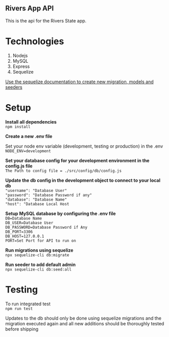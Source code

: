 ## Rivers App API
This is the api for the Rivers State app.

# Technologies
1. Nodejs
2. MySQL
3. Express
4. Sequelize

[Use the sequelize documentation to create new migration, models and seeders](http://docs.sequelizejs.com/manual/migrations.html)

# Setup
**Install all dependencies**
<br>
    ```
    npm install
    ```
<br>
<!-- blank line -->
**Create a new .env file**
<!-- blank line -->
Set your node env variable (development, testing or production) in the .env\
    ```
        NODE_ENV=development
    ```
<!-- blank line -->
**Set your database config for your development environment in the config.js file**\
    ```
        The Path to config file = ./src/config/db/config.js
    ```
<!-- blank line -->
**Update the db config in the development object to connect to your local db**\
    ```
        "username": "Database User"
    ```\
    ```
        "password": "Database Password if any"
    ```\
    ```
        "database": "Database Name"
    ```\
    ```
        "host": "Database Local Host
    ```
<!-- blank line -->
**Setup MySQL database by configuring the .env file**\
    ```
        DB=Database Name
    ```\
    ```
        DB_USER=Database User
    ```\
    ```
        DB_PASSWORD=Database Password if Any
    ```\
    ```
        DB_PORT=3306
    ```\
    ```
        DB_HOST=127.0.0.1
    ```\
    ```
        PORT=Set Port for API to run on
    ```
<!-- blank line -->
**Run migrations using sequelize**\
    ```
        npx sequelize-cli db:migrate
    ```
<!-- blank line -->
**Run seeder to add default admin**\
    ```
        npx sequelize-cli db:seed:all
    ```

# Testing
To run integrated test\
    ```
        npm run test
    ```
>>>
Updates to the db should only be done using sequelize migrations and the migration executed again and all new additions should be thoroughly tested before shipping
>>>